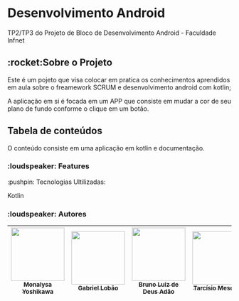 <h1> Desenvolvimento Android </h1>
TP2/TP3 do Projeto de Bloco de Desenvolvimento Android - Faculdade Infnet 

<h2>:rocket:Sobre o Projeto</h2>
Este é um pojeto que visa colocar em pratica os conhecimentos aprendidos em aula sobre o freamework SCRUM e desenvolvimento android com kotlin; 

A aplicação em si é focada em um APP que consiste em mudar a cor de seu plano de fundo conforme o clique em um botão.

<h2>Tabela de conteúdos</h2>
<!--ts-->
O conteúdo consiste em uma aplicação em kotlin e documentação.

<h3>:loudspeaker: Features</h3>
:pushpin: Tecnologias Ultilizadas:

Kotlin

<h3>:loudspeaker: Autores</h3>

| [<img src="https://avatars.githubusercontent.com/u/64383080?v=4" width=120><br><sub>Monalysa Yoshikawa</sub>](https://github.com/LysaKYoshikawa) |  [<img src="https://avatars.githubusercontent.com/u/96270990?v=4" width=120><br><sub>Gabriel Lobão</sub>](https://github.com/Spiline) |  [<img src="https://avatars.githubusercontent.com/u/47149568?v=4" width=120><br><sub>Bruno Luiz de Deus Adão</sub>](https://github.com/brunoblda) | [<img src="https://avatars.githubusercontent.com/u/80287014?v=4" width=120><br><sub>Tarcísio Mesquita</sub>](https://github.com/tarcisiomesquita)| [<img src="https://avatars.githubusercontent.com/u/80261904?v=4" width=120><br><sub>Thiago Vinícius</sub>](https://github.com/ubyss)
| :---: | :---: | :---: | :---: | :---: |

